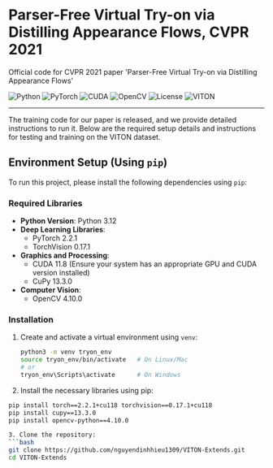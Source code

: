 # Parser-Free Virtual Try-on via Distilling Appearance Flows, CVPR 2021

Official code for CVPR 2021 paper 'Parser-Free Virtual Try-on via Distilling Appearance Flows'

![Python](https://img.shields.io/badge/Python-3.6-blue?style=for-the-badge&logo=python)
![PyTorch](https://img.shields.io/badge/PyTorch-2.2.1-orange?style=for-the-badge&logo=pytorch)
![CUDA](https://img.shields.io/badge/CUDA-11.8-green?style=for-the-badge&logo=nvidia)
![OpenCV](https://img.shields.io/badge/OpenCV-4.10.0-red?style=for-the-badge&logo=opencv)
![License](https://img.shields.io/badge/License-MIT-brightgreen?style=for-the-badge)
![VITON](https://img.shields.io/badge/Dataset-VITON-blueviolet?style=for-the-badge)

---

The training code for our paper is released, and we provide detailed instructions to run it. Below are the required setup details and instructions for testing and training on the VITON dataset.

## Environment Setup (Using `pip`)

To run this project, please install the following dependencies using `pip`:

### Required Libraries

- **Python Version**: Python 3.12
- **Deep Learning Libraries**:
  - PyTorch 2.2.1
  - TorchVision 0.17.1
- **Graphics and Processing**:
  - CUDA 11.8 (Ensure your system has an appropriate GPU and CUDA version installed)
  - CuPy 13.3.0
- **Computer Vision**:
  - OpenCV 4.10.0

### Installation

1. Create and activate a virtual environment using `venv`:

   ```bash
   python3 -m venv tryon_env
   source tryon_env/bin/activate   # On Linux/Mac
   # or
   tryon_env\Scripts\activate      # On Windows
2. Install the necessary libraries using pip:
  ```bash
  pip install torch==2.2.1+cu118 torchvision==0.17.1+cu118
  pip install cupy==13.3.0
  pip install opencv-python==4.10.0

3. Clone the repository:
  ```bash
  git clone https://github.com/nguyendinhhieu1309/VITON-Extends.git
  cd VITON-Extends
